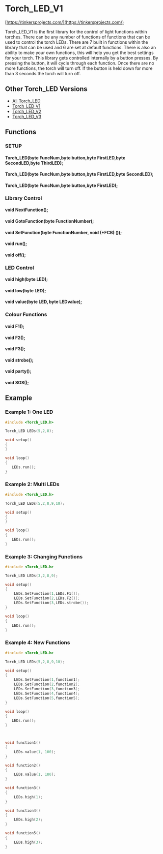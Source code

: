# Torch_LED_V1
[https://tinkersprojects.com/](https://tinkersprojects.com/)

Torch_LED_V1 is the first library for the control of light functions within torches. There can be any number of functions of functions that can be used to control the torch LEDs. There are 7 built in functions within the library that can be used and 6 are set at default functions. There is also an ability to make your own functions, this will help you get the best settings for your torch. 
This library gets controlled internally by a button presses. By pressing the button, it will cycle through each function. Once there are no more functions, the torch will turn off. If the button is held down for more than 3 seconds the torch will turn off.

## Other Torch_LED Versions
- [All Torch_LED](https://github.com/tinkersprojects/Torch_LED/)
- [Torch_LED_V1](https://github.com/tinkersprojects/Torch_LED/tree/master/Torch_LED_V1)
- [Torch_LED_V2](https://github.com/tinkersprojects/Torch_LED/tree/master/Torch_LED_V2)
- [Torch_LED_V3](https://github.com/tinkersprojects/Torch_LED/tree/master/Torch_LED_V3)


## Functions
### SETUP
#### Torch_LED(byte FuncNum,byte button,byte FirstLED,byte SecondLED,byte ThirdLED);
#### Torch_LED(byte FuncNum,byte button,byte FirstLED,byte SecondLED);
#### Torch_LED(byte FuncNum,byte button,byte FirstLED);

### Library Control  
#### void NextFunction();
#### void GotoFunction(byte FunctionNumber);
#### void SetFunction(byte FunctionNumber, void (*FCB) ());
#### void run();
#### void off();

### LED Control
#### void high(byte LED);
#### void low(byte LED);
#### void value(byte LED, byte LEDvalue);

### Colour Functions
#### void F1();
#### void F2();
#### void F3();
#### void strobe();
#### void party();
#### void SOS();


## Example
### Example 1: One LED

```c++
#include <Torch_LED.h>

Torch_LED LEDs(5,2,8);

void setup() 
{
}

void loop() 
{
   LEDs.run();
}
```

### Example 2: Multi LEDs

```c++
#include <Torch_LED.h>

Torch_LED LEDs(5,2,8,9,10);

void setup() 
{
}

void loop() 
{
   LEDs.run();
}
```

### Example 3: Changing Functions

```c++
#include <Torch_LED.h>

Torch_LED LEDs(3,2,8,9);

void setup() 
{
    LEDs.SetFunction(1,LEDs.F1());
    LEDs.SetFunction(2,LEDs.F2());
    LEDs.SetFunction(3,LEDs.strobe());
}

void loop() 
{
   LEDs.run();
}
```

### Example 4: New Functions

```c++
#include <Torch_LED.h>

Torch_LED LEDs(5,2,8,9,10);

void setup() 
{
    LEDs.SetFunction(1,function1);
    LEDs.SetFunction(2,function2);
    LEDs.SetFunction(3,function3);
    LEDs.SetFunction(4,function4);
    LEDs.SetFunction(5,function5);
}

void loop() 
{
   LEDs.run();
}



void function1()
{
    LEDs.value(1, 100);
}

void function2()
{
    LEDs.value(1, 180);
}

void function3()
{
    LEDs.high(1);
}

void function4()
{
    LEDs.high(2);
}

void function5()
{
    LEDs.high(3);
}
```
